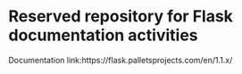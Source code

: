 <h1>Reserved repository for Flask documentation activities</h1>
<p>Documentation link:https://flask.palletsprojects.com/en/1.1.x/</p>
